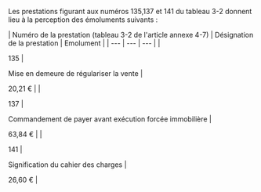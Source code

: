 Les prestations figurant aux numéros 135,137 et 141 du tableau 3-2 donnent lieu à la perception des émoluments suivants :


  



| Numéro de
la prestation (tableau 3-2 de l'article annexe 4-7) | 
Désignation de la prestation | 
Emolument |
| --- | --- | --- |
| 

135 | 

Mise en demeure de régulariser la vente | 

20,21 € |
| 

137 | 

Commandement de payer avant exécution forcée immobilière | 

63,84 € |
| 

141 | 

Signification du cahier des charges | 

26,60 € |

